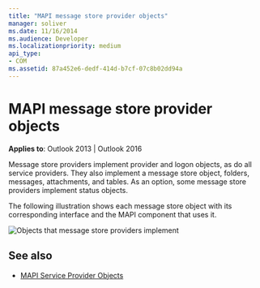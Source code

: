 ```yaml
---
title: "MAPI message store provider objects"
manager: soliver
ms.date: 11/16/2014
ms.audience: Developer
ms.localizationpriority: medium
api_type:
- COM
ms.assetid: 87a452e6-dedf-414d-b7cf-07c8b02dd94a
---
```


# MAPI message store provider objects
  
**Applies to**: Outlook 2013 | Outlook 2016 
  
Message store providers implement provider and logon objects, as do all service providers. They also implement a message store object, folders, messages, attachments, and tables. As an option, some message store providers implement status objects.
  
The following illustration shows each message store object with its corresponding interface and the MAPI component that uses it.
  
![Objects that message store providers implement](media/amapi_63.gif "Objects that message store providers implement")
  
## See also

- [MAPI Service Provider Objects](mapi-service-provider-objects.md)


